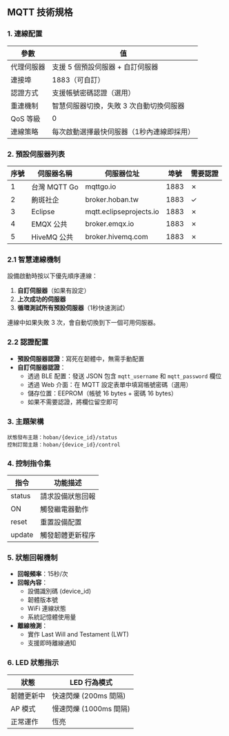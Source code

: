 ## MQTT 技術規格

### 1. 連線配置
| 參數 | 值 |
|------|-----|
| 代理伺服器 | 支援 5 個預設伺服器 + 自訂伺服器 |
| 連接埠 | 1883（可自訂） |
| 認證方式 | 支援帳號密碼認證（選用） |
| 重連機制 | 智慧伺服器切換，失敗 3 次自動切換伺服器 |
| QoS 等級 | 0 |
| 連線策略 | 每次啟動選擇最快伺服器（1秒內連線即採用） |

### 2. 預設伺服器列表
| 序號 | 伺服器名稱 | 伺服器位址 | 埠號 | 需要認證 |
|------|------------|------------|------|----------|
| 1 | 台灣 MQTT Go | mqttgo.io | 1883 | ✗ |
| 2 | 齁斑社企 | broker.hoban.tw | 1883 | ✓ |
| 3 | Eclipse | mqtt.eclipseprojects.io | 1883 | ✗ |
| 4 | EMQX 公共 | broker.emqx.io | 1883 | ✗ |
| 5 | HiveMQ 公共 | broker.hivemq.com | 1883 | ✗ |

### 2.1 智慧連線機制
設備啟動時按以下優先順序連線：
1. **自訂伺服器**（如果有設定）
2. **上次成功的伺服器**
3. **循環測試所有預設伺服器**（1秒快速測試）

連線中如果失敗 3 次，會自動切換到下一個可用伺服器。

### 2.2 認證配置
- **預設伺服器認證**：寫死在韌體中，無需手動配置
- **自訂伺服器認證**：
  - 透過 BLE 配置：發送 JSON 包含 `mqtt_username` 和 `mqtt_password` 欄位
  - 透過 Web 介面：在 MQTT 設定表單中填寫帳號密碼（選用）
  - 儲存位置：EEPROM（帳號 16 bytes + 密碼 16 bytes）
  - 如果不需要認證，將欄位留空即可

### 3. 主題架構
```
狀態發布主題：hoban/{device_id}/status
控制訂閱主題：hoban/{device_id}/control
```

### 4. 控制指令集
| 指令 | 功能描述 |
|------|----------|
| status | 請求設備狀態回報 |
| ON | 觸發繼電器動作 |
| reset | 重置設備配置 |
| update | 觸發韌體更新程序 |

### 5. 狀態回報機制
- **回報頻率**：15秒/次
- **回報內容**：
  - 設備識別碼 (device_id)
  - 韌體版本號
  - WiFi 連線狀態
  - 系統記憶體使用量
- **離線檢測**：
  - 實作 Last Will and Testament (LWT)
  - 支援即時離線通知

### 6. LED 狀態指示
| 狀態 | LED 行為模式 |
|------|-------------|
| 韌體更新中 | 快速閃爍 (200ms 間隔) |
| AP 模式 | 慢速閃爍 (1000ms 間隔) |
| 正常運作 | 恆亮 |